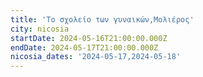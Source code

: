 ```yaml
---
title: 'Το σχολείο των γυναικών,Μολιέρος'
city: nicosia
startDate: 2024-05-16T21:00:00.000Z
endDate: 2024-05-17T21:00:00.000Z
nicosia_dates: '2024-05-17,2024-05-18'
---
```


